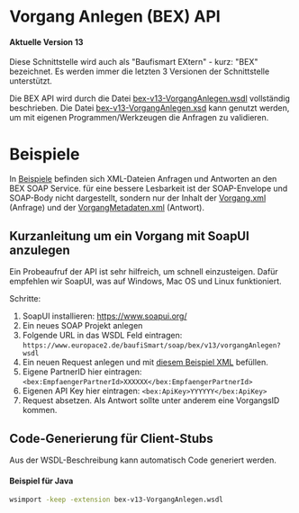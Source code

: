 
# Vorgang Anlegen (BEX) API

#### Aktuelle Version 13

Diese Schnittstelle wird auch als "Baufismart EXtern" - kurz: "BEX" bezeichnet. Es werden immer die letzten 3 Versionen der Schnittstelle unterstützt.

Die BEX API wird durch die Datei [bex-v13-VorgangAnlegen.wsdl](bex-v13-VorgangAnlegen.wsdl)
vollständig beschrieben. Die Datei [bex-v13-VorgangAnlegen.xsd](bex-v13-VorgangAnlegen.xsd)
kann genutzt werden, um mit eigenen Programmen/Werkzeugen
die Anfragen zu validieren.

# Beispiele


In [Beispiele](https://github.com/europace/baufismart-vorgang-anlegen-api/tree/master/Beispiele) befinden sich XML-Dateien Anfragen und Antworten
an den BEX SOAP Service. für eine bessere Lesbarkeit ist
der SOAP-Envelope und SOAP-Body nicht dargestellt,
sondern nur der Inhalt
der [Vorgang.xml](Beispiele/bex-v13-Vorgang.xml) (Anfrage)
und der [VorgangMetadaten.xml](Beispiele/bex-v13-VorgangMetadaten.xml) (Antwort).

## Kurzanleitung um ein Vorgang mit SoapUI anzulegen
Ein Probeaufruf der API ist sehr hilfreich, um schnell einzusteigen. Dafür empfehlen wir SoapUI, was auf Windows, Mac OS und Linux funktioniert.

Schritte:
1. SoapUI installieren: https://www.soapui.org/
2. Ein neues SOAP Projekt anlegen
3. Folgende URL in das WSDL Feld eintragen: `https://www.europace2.de/baufiSmart/soap/bex/v13/vorgangAnlegen?wsdl`
4. Ein neuen Request anlegen und mit [diesem Beispiel XML](Beispiele/bex-v13-vorgangAnlegen-SoapUI.xml) befüllen.
4. Eigene PartnerID hier eintragen: `<bex:EmpfaengerPartnerId>XXXXXX</bex:EmpfaengerPartnerId>`
5. Eigenen API Key hier eintragen: `<bex:ApiKey>YYYYYY</bex:ApiKey>`
6. Request absetzen. Als Antwort sollte unter anderem eine VorgangsID kommen.


## Code-Generierung für Client-Stubs

Aus der WSDL-Beschreibung kann automatisch Code generiert werden.

#### Beispiel für Java

````bash
wsimport -keep -extension bex-v13-VorgangAnlegen.wsdl
````
